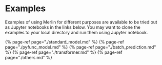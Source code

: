 # Examples

Examples of using Merlin for different purposes are available to be tried out as Jupyter notebooks in the links below.
You may want to clone the examples to your local directory and run them using Jupyter notebook.

{% page-ref page="./standard_model.md" %}
{% page-ref page="./pyfunc_model.md" %}
{% page-ref page="./batch_prediction.md" %}
{% page-ref page="./transformer.md" %}
{% page-ref page="./others.md" %}









